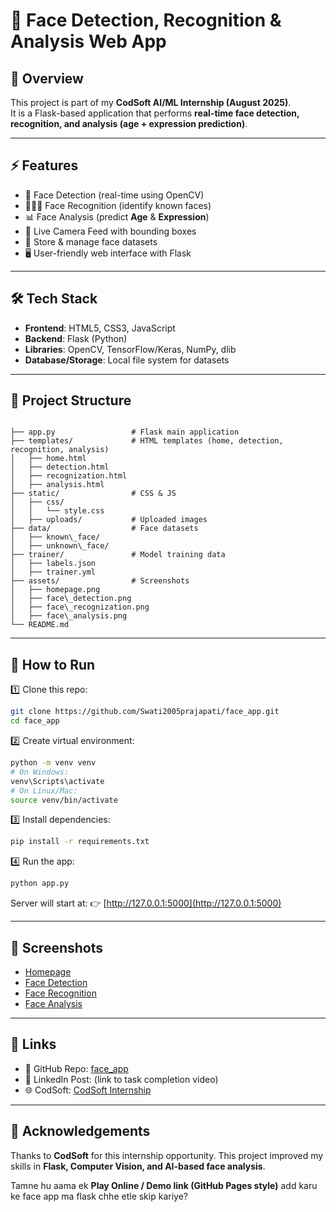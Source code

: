 # 👀 Face Detection, Recognition & Analysis Web App

## 📌 Overview
This project is part of my **CodSoft AI/ML Internship (August 2025)**.  
It is a Flask-based application that performs **real-time face detection, recognition, and analysis (age + expression prediction)**.

---

## ⚡ Features
- 👀 Face Detection (real-time using OpenCV)  
- 🧑‍🤝‍🧑 Face Recognition (identify known faces)  
- 📊 Face Analysis (predict **Age** & **Expression**)  
- 🎥 Live Camera Feed with bounding boxes  
- 📂 Store & manage face datasets  
- 🖥️ User-friendly web interface with Flask  

---

## 🛠️ Tech Stack
- **Frontend**: HTML5, CSS3, JavaScript  
- **Backend**: Flask (Python)  
- **Libraries**: OpenCV, TensorFlow/Keras, NumPy, dlib  
- **Database/Storage**: Local file system for datasets  

---

## 📂 Project Structure
```

├── app.py                 # Flask main application
├── templates/             # HTML templates (home, detection, recognition, analysis)
│   ├── home.html
│   ├── detection.html
│   ├── recognization.html
│   ├── analysis.html
├── static/                # CSS & JS
│   ├── css/
│   │   └── style.css
│   ├── uploads/           # Uploaded images
├── data/                  # Face datasets
│   ├── known\_face/
│   ├── unknown\_face/
├── trainer/               # Model training data
│   ├── labels.json
│   ├── trainer.yml
├── assets/                # Screenshots
│   ├── homepage.png
│   ├── face\_detection.png
│   ├── face\_recognization.png
│   ├── face\_analysis.png
└── README.md

````

---

## 🚀 How to Run

1️⃣ Clone this repo:
```bash
git clone https://github.com/Swati2005prajapati/face_app.git
cd face_app
````

2️⃣ Create virtual environment:

```bash
python -m venv venv
# On Windows:
venv\Scripts\activate
# On Linux/Mac:
source venv/bin/activate
```

3️⃣ Install dependencies:

```bash
pip install -r requirements.txt
```

4️⃣ Run the app:

```bash
python app.py
```

Server will start at:
👉 [http://127.0.0.1:5000](http://127.0.0.1:5000)

---

## 📸 Screenshots

* [Homepage](https://raw.githubusercontent.com/Swati2005prajapati/face_app/main/assets/homepage.png)
* [Face Detection](https://raw.githubusercontent.com/Swati2005prajapati/face_app/main/assets/face_detection.png)
* [Face Recognition](https://raw.githubusercontent.com/Swati2005prajapati/face_app/main/assets/face_recognization.png)
* [Face Analysis](https://raw.githubusercontent.com/Swati2005prajapati/face_app/main/assets/face_analysis.png)

---

## 🔗 Links

* 📂 GitHub Repo: [face\_app](https://github.com/Swati2005prajapati/face_app)
* 🎥 LinkedIn Post: (link to task completion video)
* 🌐 CodSoft: [CodSoft Internship](https://codsoft.in)

---

## 🙏 Acknowledgements

Thanks to **CodSoft** for this internship opportunity.
This project improved my skills in **Flask, Computer Vision, and AI-based face analysis**.


Tamne hu aama ek **Play Online / Demo link (GitHub Pages style)** add karu ke face app ma flask chhe etle skip kariye?
```
